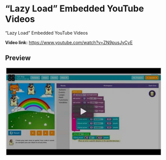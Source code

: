 # “Lazy Load” Embedded YouTube Videos
“Lazy Load” Embedded YouTube Videos

**Video link:** https://www.youtube.com/watch?v=ZN9pusJyCyE

## Preview 
![alt text](https://raw.githubusercontent.com/Jignesh-Darji/-Lazy-Load-Embedded-YouTube-Videos/master/Capture.PNG)
